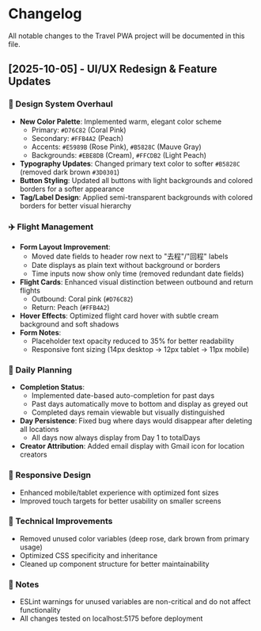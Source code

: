 # Changelog

All notable changes to the Travel PWA project will be documented in this file.

## [2025-10-05] - UI/UX Redesign & Feature Updates

### 🎨 Design System Overhaul
- **New Color Palette**: Implemented warm, elegant color scheme
  - Primary: `#D76C82` (Coral Pink)
  - Secondary: `#FFB4A2` (Peach)
  - Accents: `#E5989B` (Rose Pink), `#B5828C` (Mauve Gray)
  - Backgrounds: `#EBE8DB` (Cream), `#FFCDB2` (Light Peach)
- **Typography Updates**: Changed primary text color to softer `#B5828C` (removed dark brown `#3D0301`)
- **Button Styling**: Updated all buttons with light backgrounds and colored borders for a softer appearance
- **Tag/Label Design**: Applied semi-transparent backgrounds with colored borders for better visual hierarchy

### ✈️ Flight Management
- **Form Layout Improvement**:
  - Moved date fields to header row next to "去程"/"回程" labels
  - Date displays as plain text without background or borders
  - Time inputs now show only time (removed redundant date fields)
- **Flight Cards**: Enhanced visual distinction between outbound and return flights
  - Outbound: Coral pink (`#D76C82`)
  - Return: Peach (`#FFB4A2`)
- **Hover Effects**: Optimized flight card hover with subtle cream background and soft shadows
- **Form Notes**:
  - Placeholder text opacity reduced to 35% for better readability
  - Responsive font sizing (14px desktop → 12px tablet → 11px mobile)

### 📅 Daily Planning
- **Completion Status**:
  - Implemented date-based auto-completion for past days
  - Past days automatically move to bottom and display as greyed out
  - Completed days remain viewable but visually distinguished
- **Day Persistence**: Fixed bug where days would disappear after deleting all locations
  - All days now always display from Day 1 to totalDays
- **Creator Attribution**: Added email display with Gmail icon for location creators

### 🎯 Responsive Design
- Enhanced mobile/tablet experience with optimized font sizes
- Improved touch targets for better usability on smaller screens

### 🔧 Technical Improvements
- Removed unused color variables (deep rose, dark brown from primary usage)
- Optimized CSS specificity and inheritance
- Cleaned up component structure for better maintainability

### 📝 Notes
- ESLint warnings for unused variables are non-critical and do not affect functionality
- All changes tested on localhost:5175 before deployment
